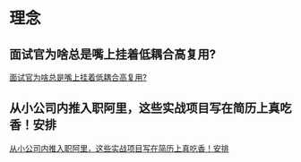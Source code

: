 # 理念

## 面试官为啥总是嘴上挂着低耦合高复用?

[面试官为啥总是嘴上挂着低耦合高复用?](https://juejin.cn/post/7143873919412355109)

## 从小公司内推入职阿里，这些实战项目写在简历上真吃香！安排
[从小公司内推入职阿里，这些实战项目写在简历上真吃香！安排](https://juejin.cn/post/7143812283109408782)